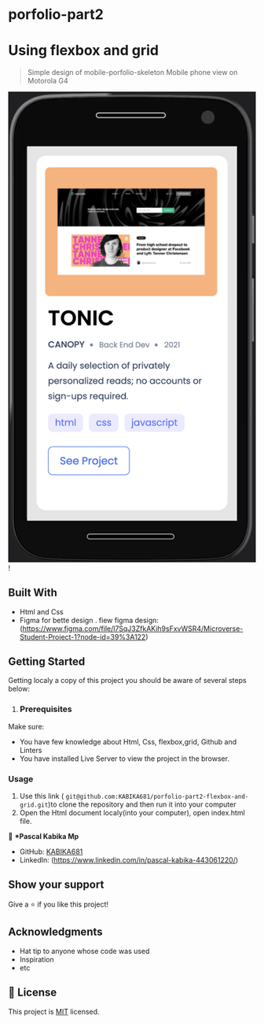 # porfolio-part2

# Using flexbox and grid

> Simple design of mobile-porfolio-skeleton
> Mobile phone view on Motorola G4

![screenshot](./motoG4.png)!

## Built With

- Html and Css
- Figma for bette design
  . fiew figma design: (https://www.figma.com/file/l7SqJ3ZfkAKih9sFxvWSR4/Microverse-Student-Project-1?node-id=39%3A122)

## Getting Started

Getting localy a copy of this project you should be aware of several steps below:

1. ### Prerequisites

Make sure:

- You have few knowledge about Html, Css, flexbox,grid, Github and Linters
- You have installed Live Server to view the project in the browser.

### Usage

1. Use this link ( `git@github.com:KABIKA681/porfolio-part2-flexbox-and-grid.git`)to clone the repository and then run it into your computer
2. Open the Html document localy(into your computer), open index.html file.

👤 **\*Pascal Kabika Mp**

- GitHub: [KABIKA681](https://github.com/KABIKA681?tab=overview&from=2021-12-01&to=2021-12-31)
- LinkedIn: (https://www.linkedin.com/in/pascal-kabika-443061220/)

## Show your support

Give a ⭐️ if you like this project!

## Acknowledgments

- Hat tip to anyone whose code was used
- Inspiration
- etc

## 📝 License

This project is [MIT](./MIT.md) licensed.
